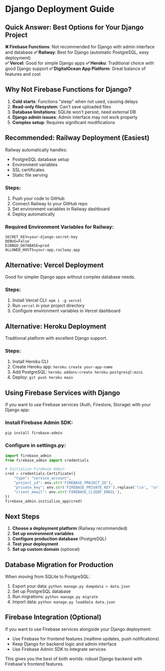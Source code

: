 # Django Deployment Guide

## Quick Answer: Best Options for Your Django Project

**❌ Firebase Functions**: Not recommended for Django with admin interface and database
**✅ Railway**: Best for Django (automatic PostgreSQL, easy deployment)  
**✅ Vercel**: Good for simple Django apps
**✅ Heroku**: Traditional choice with good Django support
**✅ DigitalOcean App Platform**: Great balance of features and cost

## Why Not Firebase Functions for Django?

1. **Cold starts**: Functions "sleep" when not used, causing delays
2. **Read-only filesystem**: Can't save uploaded files
3. **Database limitations**: SQLite won't persist, need external DB
4. **Django admin issues**: Admin interface may not work properly
5. **Complex setup**: Requires significant modifications

## Recommended: Railway Deployment (Easiest)

Railway automatically handles:
- PostgreSQL database setup
- Environment variables
- SSL certificates
- Static file serving

### Steps:
1. Push your code to GitHub
2. Connect Railway to your GitHub repo
3. Set environment variables in Railway dashboard
4. Deploy automatically

### Required Environment Variables for Railway:
```
SECRET_KEY=your-django-secret-key
DEBUG=False
DJANGO_DATABASE=prod
ALLOWED_HOSTS=your-app.railway.app
```

## Alternative: Vercel Deployment

Good for simpler Django apps without complex database needs.

### Steps:
1. Install Vercel CLI: `npm i -g vercel`
2. Run `vercel` in your project directory
3. Configure environment variables in Vercel dashboard

## Alternative: Heroku Deployment

Traditional platform with excellent Django support.

### Steps:
1. Install Heroku CLI
2. Create Heroku app: `heroku create your-app-name`
3. Add PostgreSQL: `heroku addons:create heroku-postgresql:mini`
4. Deploy: `git push heroku main`

## Using Firebase Services with Django

If you want to use Firebase services (Auth, Firestore, Storage) with your Django app:

### Install Firebase Admin SDK:
```bash
pip install firebase-admin
```

### Configure in settings.py:
```python
import firebase_admin
from firebase_admin import credentials

# Initialize Firebase Admin
cred = credentials.Certificate({
    "type": "service_account",
    "project_id": env.str('FIREBASE_PROJECT_ID'),
    "private_key": env.str('FIREBASE_PRIVATE_KEY').replace('\\n', '\n'),
    "client_email": env.str('FIREBASE_CLIENT_EMAIL'),
})
firebase_admin.initialize_app(cred)
```

## Next Steps

1. **Choose a deployment platform** (Railway recommended)
2. **Set up environment variables**
3. **Configure production database** (PostgreSQL)
4. **Test your deployment**
5. **Set up custom domain** (optional)

## Database Migration for Production

When moving from SQLite to PostgreSQL:
1. Export your data: `python manage.py dumpdata > data.json`
2. Set up PostgreSQL database
3. Run migrations: `python manage.py migrate`
4. Import data: `python manage.py loaddata data.json`

## Firebase Integration (Optional)

If you want to use Firebase services alongside your Django deployment:
- Use Firebase for frontend features (realtime updates, push notifications)
- Keep Django for backend logic and admin interface
- Use Firebase Admin SDK to integrate services

This gives you the best of both worlds: robust Django backend with Firebase's frontend features.

